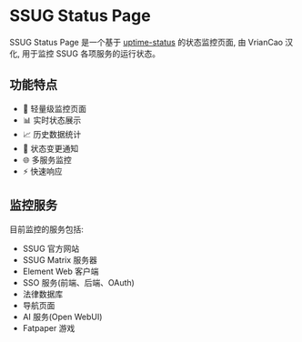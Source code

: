 # SSUG Status Page

SSUG Status Page 是一个基于 [uptime-status](https://github.com/lyc8503/uptime-status) 的状态监控页面, 由 VrianCao 汉化, 用于监控 SSUG 各项服务的运行状态。

## 功能特点

- 🚀 轻量级监控页面
- 📊 实时状态展示
- 📈 历史数据统计
- 🔔 状态变更通知
- 🌐 多服务监控
- ⚡ 快速响应

## 监控服务

目前监控的服务包括:

- SSUG 官方网站
- SSUG Matrix 服务器
- Element Web 客户端
- SSO 服务(前端、后端、OAuth)
- 法律数据库
- 导航页面
- AI 服务(Open WebUI)
- Fatpaper 游戏